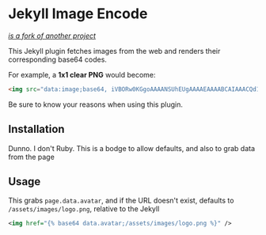 # Jekyll Image Encode

_[is a fork of another project](https://github.com/GSI/jekyll_image_encode)_

This Jekyll plugin fetches images from the web and renders their corresponding base64 codes.

For example, a **1x1 clear PNG** would become:

```html
<img src="data:image;base64, iVBORw0KGgoAAAANSUhEUgAAAAEAAAABCAIAAACQd1PeAAAAAXNSR0IArs4c6QAAAAxJREFUCNdj+P//PwAF/gL+3MxZ5wAAAABJRU5ErkJggg== " />
```

Be sure to know your reasons when using this plugin.

## Installation
Dunno.
I don't Ruby.
This is a bodge to allow defaults, and also to grab data from the page

## Usage

This grabs `page.data.avatar`, and if the URL doesn't exist, defaults to `/assets/images/logo.png`, relative to the Jekyll

```xml
<img href="{% base64 data.avatar;/assets/images/logo.png %}" />
```
